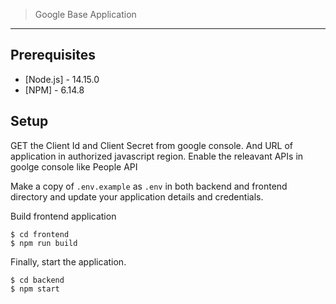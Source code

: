 > Google Base Application

---

## Prerequisites

- [Node.js] - 14.15.0
- [NPM] - 6.14.8

## Setup

GET the Client Id and Client Secret from google console.
And URL of application in authorized javascript region.
Enable the releavant APIs in goolge console like People API

Make a copy of `.env.example` as `.env` in both backend and frontend directory and update your application details and credentials. 

Build frontend application

    $ cd frontend
    $ npm run build

Finally, start the application.

    $ cd backend
    $ npm start
